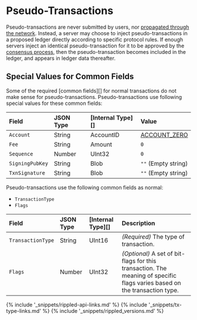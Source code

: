 # Pseudo-Transactions

Pseudo-transactions are never submitted by users, nor [propagated through the network](peer-protocol.html). Instead, a server may choose to inject pseudo-transactions in a proposed ledger directly according to specific protocol rules. If enough servers inject an identical pseudo-transaction for it to be approved by the [consensus process](consensus.html), then the pseudo-transaction becomes included in the ledger, and appears in ledger data thereafter.

## Special Values for Common Fields

Some of the required [common fields][] for normal transactions do not make sense for pseudo-transactions. Pseudo-transactions use following special values for these common fields:

| Field           | JSON Type | [Internal Type][] | Value                      |
|:----------------|:----------|:------------------|:---------------------------|
| `Account`       | String    | AccountID         | [ACCOUNT_ZERO](accounts.html#special-addresses) |
| `Fee`           | String    | Amount            | `0`                        |
| `Sequence`      | Number    | UInt32            | `0`                        |
| `SigningPubKey` | String    | Blob              | `""` (Empty string)        |
| `TxnSignature`  | String    | Blob              | `""` (Empty string)        |

Pseudo-transactions use the following common fields as normal:

- `TransactionType`
- `Flags`

| Field             | JSON Type | [Internal Type][] | Description              |
|:------------------|:----------|:------------------|:-------------------------|
| `TransactionType` | String    | UInt16            | _(Required)_ The type of transaction. |
| `Flags`           | Number    | UInt32            | _(Optional)_ A set of bit-flags for this transaction. The meaning of specific flags varies based on the transaction type. |

<!--{# common link defs #}-->
{% include '_snippets/rippled-api-links.md' %}
{% include '_snippets/tx-type-links.md' %}
{% include '_snippets/rippled_versions.md' %}

